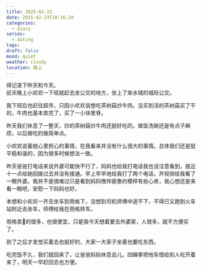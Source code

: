 ```yaml
---
title: 2025-02-23
date: 2025-02-23T18:16:28
categories:
  - diary
series:
  - dating
tags: 
draft: false
mood: quiet
weather: cloudy
location: 路上
---
```

得记录下昨天和今天。  
前天晚上小欢欢一下班就赶去坐公交的地方，坐上了来水城的城际公交。  
  
我下班后也赶往超市，只因小欢欢说想吃茶树菇炒牛肉。没买到活的茶树菇买了干的，牛肉也基本卖完了，买了一小块里脊。  
  
昨天我们休息了一整天，炒的茶树菇炒牛肉还挺好吃的。做饭洗碗还是有点子麻烦，以后做吃的做简单点。  
  
小欢欢说着她心里担心的事情，在我看来并没有什么很大的事情。总体我们还是挺平稳和谐的，因为很多时候想法一致。  
  
昨天爸爸打电话来说外婆可能快不行了，妈妈也给我打电话我也没注意看到，接近十一点给她回拨过去并没有接通。早上早早地给我打了两个电话，开视频给我看了一眼外婆。我并不是很难过只是看到妈妈憔悴疲惫的模样有些心疼，我心想还是来看一眼吧，安慰一下妈妈也好。  
  
本想和小欢欢一齐去坐车到雨格下，没想到司机师傅中途不下，不得已又跑到火车站附近去坐车，师傅给我在雨格转车。  
  
雨格卖🍓的很多，也很便宜，只是我今天想着要去外婆家，人很多，就不方便买了。  
  
到了之后才发觉买着去也挺好的，大家一大家子坐着也要吃东西。  
  
吃完饭不久，我们就回来了，让爸爸妈妈休息会儿。四姨爹把他车借给别人吃开着来了，明天一早赶回去也方便。
